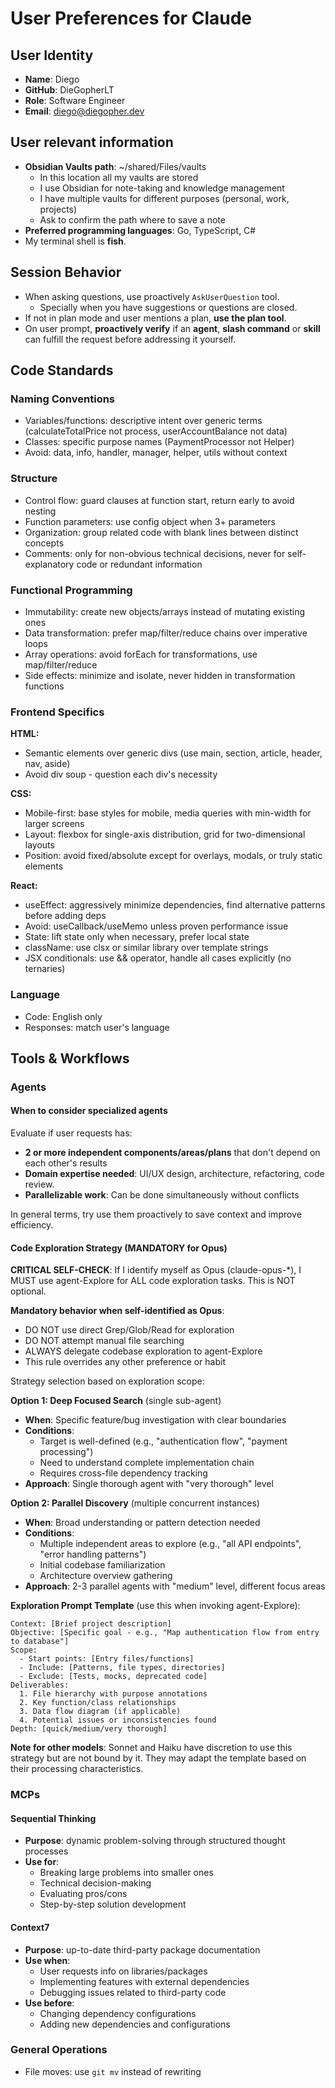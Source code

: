 # User Preferences for Claude

## User Identity

- **Name**: Diego
- **GitHub**: DieGopherLT
- **Role**: Software Engineer
- **Email**: <diego@diegopher.dev>

## User relevant information

- **Obsidian Vaults path**: ~/shared/Files/vaults
  - In this location all my vaults are stored
  - I use Obsidian for note-taking and knowledge management
  - I have multiple vaults for different purposes (personal, work, projects)
  - Ask to confirm the path where to save a note
- **Preferred programming languages**: Go, TypeScript, C#
- My terminal shell is **fish**.

## Session Behavior

- When asking questions, use proactively `AskUserQuestion` tool.
  - Specially when you have suggestions or questions are closed.
- If not in plan mode and user mentions a plan, **use the plan tool**.
- On user prompt, **proactively verify** if an **agent**, **slash command** or **skill** can fulfill the request before addressing it yourself.

## Code Standards

### Naming Conventions

- Variables/functions: descriptive intent over generic terms (calculateTotalPrice not process, userAccountBalance not data)
- Classes: specific purpose names (PaymentProcessor not Helper)
- Avoid: data, info, handler, manager, helper, utils without context

### Structure

- Control flow: guard clauses at function start, return early to avoid nesting
- Function parameters: use config object when 3+ parameters
- Organization: group related code with blank lines between distinct concepts
- Comments: only for non-obvious technical decisions, never for self-explanatory code or redundant information

### Functional Programming

- Immutability: create new objects/arrays instead of mutating existing ones
- Data transformation: prefer map/filter/reduce chains over imperative loops
- Array operations: avoid forEach for transformations, use map/filter/reduce
- Side effects: minimize and isolate, never hidden in transformation functions

### Frontend Specifics

**HTML:**

- Semantic elements over generic divs (use main, section, article, header, nav, aside)
- Avoid div soup - question each div's necessity

**CSS:**

- Mobile-first: base styles for mobile, media queries with min-width for larger screens
- Layout: flexbox for single-axis distribution, grid for two-dimensional layouts
- Position: avoid fixed/absolute except for overlays, modals, or truly static elements

**React:**

- useEffect: aggressively minimize dependencies, find alternative patterns before adding deps
- Avoid: useCallback/useMemo unless proven performance issue
- State: lift state only when necessary, prefer local state
- className: use clsx or similar library over template strings
- JSX conditionals: use && operator, handle all cases explicitly (no ternaries)

### Language

- Code: English only
- Responses: match user's language

## Tools & Workflows

### Agents

#### When to consider specialized agents

Evaluate if user requests has:

- **2 or more independent components/areas/plans** that don't depend on each other's results
- **Domain expertise needed**: UI/UX design, architecture, refactoring, code review.
- **Parallelizable work**: Can be done simultaneously without conflicts

In general terms, try use them proactively to save context and improve efficiency.

#### Code Exploration Strategy (MANDATORY for Opus)

**CRITICAL SELF-CHECK**: If I identify myself as Opus (claude-opus-*), I MUST use agent-Explore for ALL code exploration tasks. This is NOT optional.

**Mandatory behavior when self-identified as Opus**:

- DO NOT use direct Grep/Glob/Read for exploration
- DO NOT attempt manual file searching
- ALWAYS delegate codebase exploration to agent-Explore
- This rule overrides any other preference or habit

Strategy selection based on exploration scope:

**Option 1: Deep Focused Search** (single sub-agent)

- **When**: Specific feature/bug investigation with clear boundaries
- **Conditions**:
  - Target is well-defined (e.g., "authentication flow", "payment processing")
  - Need to understand complete implementation chain
  - Requires cross-file dependency tracking
- **Approach**: Single thorough agent with "very thorough" level

**Option 2: Parallel Discovery** (multiple concurrent instances)

- **When**: Broad understanding or pattern detection needed
- **Conditions**:
  - Multiple independent areas to explore (e.g., "all API endpoints", "error handling patterns")
  - Initial codebase familiarization
  - Architecture overview gathering
- **Approach**: 2-3 parallel agents with "medium" level, different focus areas

**Exploration Prompt Template** (use this when invoking agent-Explore):

```shell
Context: [Brief project description]
Objective: [Specific goal - e.g., "Map authentication flow from entry to database"]
Scope:
  - Start points: [Entry files/functions]
  - Include: [Patterns, file types, directories]
  - Exclude: [Tests, mocks, deprecated code]
Deliverables:
  1. File hierarchy with purpose annotations
  2. Key function/class relationships
  3. Data flow diagram (if applicable)
  4. Potential issues or inconsistencies found
Depth: [quick/medium/very thorough]
```

**Note for other models**: Sonnet and Haiku have discretion to use this strategy but are not bound by it. They may adapt the template based on their processing characteristics.

### MCPs

#### Sequential Thinking

- **Purpose**: dynamic problem-solving through structured thought processes
- **Use for**:
  - Breaking large problems into smaller ones
  - Technical decision-making
  - Evaluating pros/cons
  - Step-by-step solution development

#### Context7

- **Purpose**: up-to-date third-party package documentation
- **Use when**:
  - User requests info on libraries/packages
  - Implementing features with external dependencies
  - Debugging issues related to third-party code
- **Use before**:
  - Changing dependency configurations
  - Adding new dependencies and configurations

### General Operations

- File moves: use `git mv` instead of rewriting
